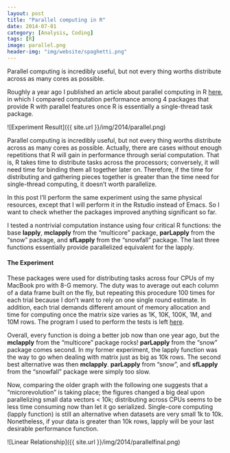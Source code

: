 ```yaml
---
layout: post
title: "Parallel computing in R"
date: 2014-07-01
category: [Analysis, Coding]
tags: [R]
image: parallel.png
header-img: "img/website/spaghetti.png"
---
```


Parallel computing is incredibly useful, but not every thing worths distribute across as many cores as possible.

Roughly a year ago I published an article about parallel computing in R [here](http://danielmarcelino.com/r/05-2013/parallel-processing-when-does-it-worth/), in which I compared computation performance among 4 packages that provide R with parallel features once R is essentially a single-thread task package.

![Experiment Result]({{ site.url }}/img/2014/parallel.png)

Parallel computing is incredibly useful, but not every thing worths distribute across as many cores as possible. Actually, there are cases without enough repetitions that R will gain in performance through serial computation. That is, R takes time to distribute tasks across the processors; conversely, it will need time for binding them all together later on. Therefore, if the time for distributing and gathering pieces together is greater than the time need for single-thread computing, it doesn’t worth parallelize.

In this post I’ll perform the same experiment using the same physical resources, except that I will perform it in the Rstudio instead of Emacs. So I want to check whether the packages improved anything significant so far.

I tested a nontrivial computation instance using four critical R functions: the base **lapply**, **mclapply** from the “multicore” package, **parLapply** from the “snow” package, and **sfLapply** from the “snowfall” package. The last three functions essentially provide parallelized equivalent for the lapply.

#### The Experiment
These packages were used for distributing tasks across four CPUs of my MacBook pro with 8-G memory. The duty was to average out each column of a data frame built on the fly, but repeating this procedure 100 times for each trial because I don’t want to rely on one single round estimate. In addition, each trial demands different amount of memory allocation and time for computing once the matrix size varies as 1K, 10K, 100K, 1M, and 10M rows. The program I used to perform the tests is left [here](https://gist.github.com/danielmarcelino/5668701).

Overall, every function is doing a better job now than one year ago, but the **mclapply** from the “multicore” package rocks! **parLapply** from the “snow” package comes second. In my former experiment, the lapply function was the way to go when dealing with matrix just as big as 10k rows. The second best alternative was then **mclapply**. **parLapply** from “snow”, and **sfLapply** from the “snowfall” package were simply too slow.

Now, comparing the older graph with the following one suggests that a “microrevolution” is taking place; the figures changed a big deal upon parallelizing small data vectors < 10k; distributing across CPUs seems to be less time consuming now than let it go serialized. Single-core computing (lapply function) is still an alternative when datasets are very small 1k to 10k. Nonetheless, if your data is greater than 10k rows, lapply will be your last desirable performance function.

![Linear Relationship]({{ site.url }}/img/2014/parallelfinal.png)
